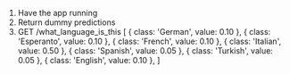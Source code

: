 1. Have the app running
2. Return dummy predictions
3. GET /what_language_is_this
[
{ class: 'German', value: 0.10 },
{ class: 'Esperanto', value: 0.10 },
{ class: 'French', value: 0.10 },
{ class: 'Italian', value: 0.50 },
{ class: 'Spanish', value: 0.05 },
{ class: 'Turkish', value: 0.05 },
{ class: 'English', value: 0.10 },
]